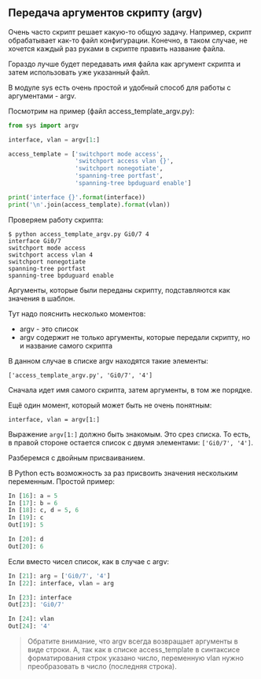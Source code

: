 ## Передача аргументов скрипту (argv)

Очень часто скрипт решает какую-то общую задачу.
Например, скрипт обрабатывает как-то файл конфигурации.
Конечно, в таком случае, не хочется каждый раз руками в скрипте править название файла. 

Гораздо лучше будет передавать имя файла как аргумент скрипта и затем использовать уже указанный файл.

В модуле sys есть очень простой и удобный способ для работы с аргументами - argv.

Посмотрим на пример (файл access_template_argv.py):
```python
from sys import argv

interface, vlan = argv[1:]

access_template = ['switchport mode access',
                   'switchport access vlan {}',
                   'switchport nonegotiate',
                   'spanning-tree portfast',
                   'spanning-tree bpduguard enable']

print('interface {}'.format(interface))
print('\n'.join(access_template).format(vlan))
```

Проверяем работу скрипта:
```
$ python access_template_argv.py Gi0/7 4
interface Gi0/7
switchport mode access
switchport access vlan 4
switchport nonegotiate
spanning-tree portfast
spanning-tree bpduguard enable
```

Аргументы, которые были переданы скрипту, подставляются как значения в шаблон.

Тут надо пояснить несколько моментов:
* argv - это список
* argv содержит не только аргументы, которые передали скрипту, но и название самого скрипта

В данном случае в списке argv находятся такие элементы:
```
['access_template_argv.py', 'Gi0/7', '4']
```

Сначала идет имя самого скрипта, затем аргументы, в том же порядке.

Ещё один момент, который может быть не очень понятным:
```
interface, vlan = argv[1:]
```

Выражение ```argv[1:]``` должно быть знакомым. Это срез списка.
То есть, в правой стороне остается список с двумя элементами: ```['Gi0/7', '4']```.


Разберемся с двойным присваиванием.

В Python есть возможность за раз присвоить значения нескольким переменным. Простой пример:
```python
In [16]: a = 5
In [17]: b = 6
In [18]: c, d = 5, 6
In [19]: c
Out[19]: 5

In [20]: d
Out[20]: 6
```

Если вместо чисел список, как в случае с argv:
```python
In [21]: arg = ['Gi0/7', '4']
In [22]: interface, vlan = arg

In [23]: interface
Out[23]: 'Gi0/7'

In [24]: vlan
Out[24]: '4'
```

> Обратите внимание, что argv всегда возвращает аргументы в виде строки. А, так как в списке access_template в синтаксисе форматирования строк указано число, переменную vlan нужно преобразовать в число (последняя строка). 

